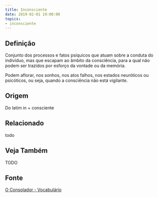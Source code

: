 ```yaml
---
title: Inconsciente
date: 2019-02-01 19:00:00
topics:
- inconsciente
---
```


## Definição
Conjunto dos processos e fatos psíquicos que atuam sobre a conduta do indivíduo,
mas que escapam ao âmbito da consciência, para a qual não podem ser trazidos por
esforço da vontade ou da memória. 

Podem aflorar, nos sonhos, nos atos falhos, nos estados neuróticos ou
psicóticos, ou seja, quando a consciência não está vigilante.

## Origem
Do latim in + consciente

## Relacionado
todo

## Veja Também
TODO

## Fonte
[O Consolador - Vocabulário](http://www.oconsolador.com.br/linkfixo/vocabulario/principal.html)


